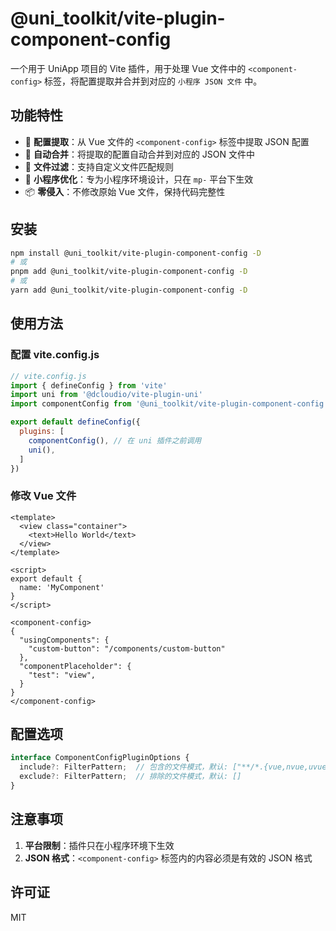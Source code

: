 # @uni_toolkit/vite-plugin-component-config

一个用于 UniApp 项目的 Vite 插件，用于处理 Vue 文件中的 `<component-config>` 标签，将配置提取并合并到对应的 `小程序 JSON 文件` 中。

## 功能特性

- 🎯 **配置提取**：从 Vue 文件的 `<component-config>` 标签中提取 JSON 配置
- 🔄 **自动合并**：将提取的配置自动合并到对应的 JSON 文件中
- 🎨 **文件过滤**：支持自定义文件匹配规则
- 🚀 **小程序优化**：专为小程序环境设计，只在 `mp-` 平台下生效
- 📦 **零侵入**：不修改原始 Vue 文件，保持代码完整性

## 安装

```bash
npm install @uni_toolkit/vite-plugin-component-config -D
# 或
pnpm add @uni_toolkit/vite-plugin-component-config -D
# 或
yarn add @uni_toolkit/vite-plugin-component-config -D
```

## 使用方法

### 配置 vite.config.js

```javascript
// vite.config.js
import { defineConfig } from 'vite'
import uni from '@dcloudio/vite-plugin-uni'
import componentConfig from '@uni_toolkit/vite-plugin-component-config'

export default defineConfig({
  plugins: [
    componentConfig(), // 在 uni 插件之前调用
    uni(),
  ]
})
```

### 修改 Vue 文件

```vue
<template>
  <view class="container">
    <text>Hello World</text>
  </view>
</template>

<script>
export default {
  name: 'MyComponent'
}
</script>

<component-config>
{
  "usingComponents": {
    "custom-button": "/components/custom-button"
  },
  "componentPlaceholder": {  
    "test": "view",  
  }  
}
</component-config>
```

## 配置选项

```typescript
interface ComponentConfigPluginOptions {
  include?: FilterPattern;  // 包含的文件模式，默认: ["**/*.{vue,nvue,uvue}"]
  exclude?: FilterPattern;  // 排除的文件模式，默认: []
}
```

## 注意事项

1. **平台限制**：插件只在小程序环境下生效
2. **JSON 格式**：`<component-config>` 标签内的内容必须是有效的 JSON 格式

## 许可证

MIT
